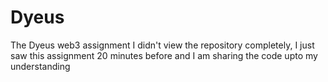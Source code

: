 # Dyeus
The Dyeus web3 assignment 
I didn't view the repository completely, I just saw this assignment 20 minutes before and I am sharing the code upto my understanding
